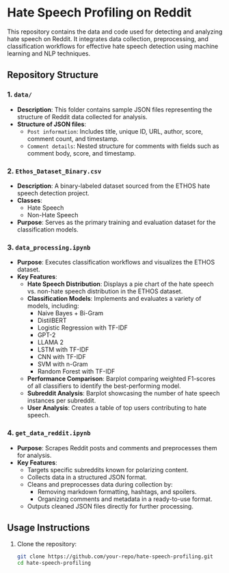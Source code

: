 # Hate Speech Profiling on Reddit

This repository contains the data and code used for detecting and analyzing hate speech on Reddit. It integrates data collection, preprocessing, and classification workflows for effective hate speech detection using machine learning and NLP techniques.

## Repository Structure


### 1. `data/`
- **Description**: This folder contains sample JSON files representing the structure of Reddit data collected for analysis.
- **Structure of JSON files**:
  - `Post information`: Includes title, unique ID, URL, author, score, comment count, and timestamp.
  - `Comment details`: Nested structure for comments with fields such as comment body, score, and timestamp.

### 2. `Ethos_Dataset_Binary.csv`
- **Description**: A binary-labeled dataset sourced from the ETHOS hate speech detection project.
- **Classes**:
  - Hate Speech
  - Non-Hate Speech
- **Purpose**: Serves as the primary training and evaluation dataset for the classification models.

### 3. `data_processing.ipynb`
- **Purpose**: Executes classification workflows and visualizes the ETHOS dataset.
- **Key Features**:
  - **Hate Speech Distribution**: Displays a pie chart of the hate speech vs. non-hate speech distribution in the ETHOS dataset.
  - **Classification Models**: Implements and evaluates a variety of models, including:
    - Naive Bayes + Bi-Gram
    - DistilBERT
    - Logistic Regression with TF-IDF
    - GPT-2
    - LLAMA 2
    - LSTM with TF-IDF
    - CNN with TF-IDF
    - SVM with n-Gram
    - Random Forest with TF-IDF
  - **Performance Comparison**: Barplot comparing weighted F1-scores of all classifiers to identify the best-performing model.
  - **Subreddit Analysis**: Barplot showcasing the number of hate speech instances per subreddit.
  - **User Analysis**: Creates a table of top users contributing to hate speech.

### 4. `get_data_reddit.ipynb`
- **Purpose**: Scrapes Reddit posts and comments and preprocesses them for analysis.
- **Key Features**:
  - Targets specific subreddits known for polarizing content.
  - Collects data in a structured JSON format.
  - Cleans and preprocesses data during collection by:
    - Removing markdown formatting, hashtags, and spoilers.
    - Organizing comments and metadata in a ready-to-use format.
  - Outputs cleaned JSON files directly for further processing.

## Usage Instructions

1. Clone the repository:
   ```bash
   git clone https://github.com/your-repo/hate-speech-profiling.git
   cd hate-speech-profiling
